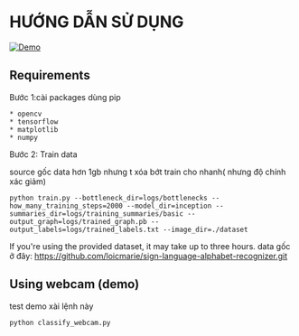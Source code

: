 # HƯỚNG DẪN SỬ DỤNG

[![Demo](http://img.youtube.com/vi/kBw-xGEIYhY/0.jpg)](http://www.youtube.com/watch?v=kBw-xGEIYhY)

## Requirements

Bước 1:cài packages dùng pip
```
* opencv
* tensorflow
* matplotlib
* numpy
```
Bước 2: Train data

source gốc data hơn 1gb nhưng t xóa bớt train cho nhanh( nhưng độ chính xác giảm)
```
python train.py --bottleneck_dir=logs/bottlenecks --how_many_training_steps=2000 --model_dir=inception --summaries_dir=logs/training_summaries/basic --output_graph=logs/trained_graph.pb --output_labels=logs/trained_labels.txt --image_dir=./dataset
```
If you're using the provided dataset, it may take up to three hours.
data gốc ở đây: https://github.com/loicmarie/sign-language-alphabet-recognizer.git
  

## Using webcam (demo)

test demo xài lệnh này
```
python classify_webcam.py
```

